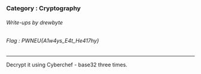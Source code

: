 ### Category : Cryptography
###### Write-ups by drewbyte
###### Flag : PWNEU{A1w4ys_E4t_He417hy}
---

Decrypt it using Cyberchef - base32 three times.


<br>
<img src="https://github.com/drew-byte/pwneu-writeups/blob/main/00x8%20saved%20images/Pasted%20image%2020240320110900.png" alt="">
 <br>

